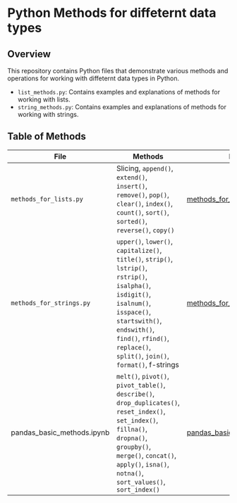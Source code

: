 # Python Methods for diffeternt data types

## Overview
This repository contains Python files that demonstrate various methods and operations for working with diffeternt data types in Python.

- `list_methods.py`: Contains examples and explanations of methods for working with lists.
- `string_methods.py`: Contains examples and explanations of methods for working with strings.

## Table of Methods

| File | Methods | Link |
|------|---------|------|
| `methods_for_lists.py` | Slicing, `append()`, `extend()`, `insert()`, `remove()`, `pop()`, `clear()`, `index()`, `count()`, `sort()`, `sorted()`, `reverse()`, `copy()`| [methods_for_lists.py](https://github.com/trutneva-k/basic_methods/blob/main/list_methods.ipynb) |
| `methods_for_strings.py` | `upper()`, `lower()`, `capitalize()`, `title()`, `strip()`, `lstrip()`, `rstrip()`, `isalpha()`, `isdigit()`, `isalnum()`, `isspace()`, `startswith()`, `endswith()`, `find()`, `rfind()`, `replace()`, `split()`, `join()`, `format()`, f-strings | [methods_for_strings.py](https://github.com/trutneva-k/basic_methods/blob/main/string_methods.ipynb) |
| pandas_basic_methods.ipynb| `melt()`, `pivot()`, `pivot_table()`, `describe()`, `drop_duplicates()`, `reset_index()`, `set_index()`, `fillna()`, `dropna()`, `groupby()`, `merge()`, `concat()`, `apply()`, `isna()`, `notna()`, `sort_values()`, `sort_index()`|[pandas_basic_methods.ipynb](https://github.com/trutneva-k/basic_methods/blob/main/pandas_basic_methods.ipynb)
